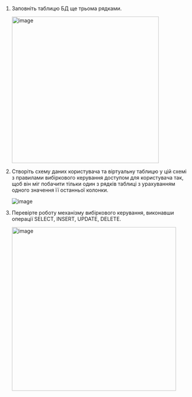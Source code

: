 1. Заповніть таблицю БД ще трьома рядками. <p><img width="401" alt="image" src="https://user-images.githubusercontent.com/52915030/204758966-e9946221-190f-47a8-838f-14b911afbb57.png"> </p>
2. Створіть схему даних користувача та віртуальну таблицю у цій схемі з правилами вибіркового керування доступом для користувача так, щоб він міг побачити тільки один з рядків таблиці з урахуванням одного значення її останньої колонки. <p> ![image](https://user-images.githubusercontent.com/52915030/205042591-c57b5fb7-14e8-464b-ac1b-aaf624770081.png) </p>
3. Перевірте роботу механізму вибіркового керування, виконавши операції SELECT, INSERT, UPDATE, DELETE. <p> <img width="448" alt="image" src="https://user-images.githubusercontent.com/52915030/204764478-015eee48-1de2-4e31-8c4d-92fd59091041.png"> </p>
